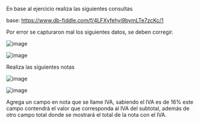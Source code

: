 En base al ejercicio realiza las siguientes consultas

base: https://www.db-fiddle.com/f/4LFXyfehyi9bymLTe7zcKc/1

Por error se capturaron mal los siguientes datos, se deben corregir.

![image](https://user-images.githubusercontent.com/91554777/171071745-a92dfd2f-2cf2-4bed-a081-8728f93fc005.png)


![image](https://user-images.githubusercontent.com/103066775/171224901-35d9c78a-625a-4905-a0d0-9c34f9fec342.png)


Realiza las siguientes notas

![image](https://user-images.githubusercontent.com/91554777/171071841-ef5e3549-0235-4c77-846d-62aee10873cf.png)


![image](https://user-images.githubusercontent.com/103066775/171224464-2788850e-0f58-4bcc-b23a-d2bb5a7d80f6.png)


Agrega un campo en nota que se llame IVA, sabiendo el IVA es de 16% este campo contendrá el valor que corresponda al IVA del subtotal, además de otro campo total donde se mostrará el total de la nota con el IVA.

